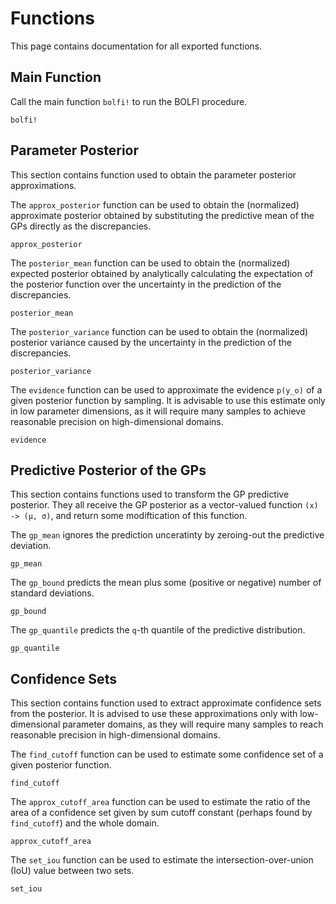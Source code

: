 # Functions

This page contains documentation for all exported functions.

## Main Function

Call the main function `bolfi!` to run the BOLFI procedure. 

```@docs
bolfi!
```

## Parameter Posterior

This section contains function used to obtain the parameter posterior approximations.

The `approx_posterior` function can be used to obtain the (normalized) approximate
posterior obtained by substituting the predictive mean of the GPs directly as the discrepancies.

```@docs
approx_posterior
```

The `posterior_mean` function can be used to obtain the (normalized) expected posterior obtained by analytically calculating the expectation of the posterior function over the uncertainty in the prediction of the discrepancies.

```@docs
posterior_mean
```

The `posterior_variance` function can be used to obtain the (normalized) posterior variance caused by the uncertainty in the prediction of the discrepancies.

```@docs
posterior_variance
```

The `evidence` function can be used to approximate the evidence ``p(y_o)``
of a given posterior function by sampling. It is advisable to use this
estimate only in low parameter dimensions, as it will require many samples
to achieve reasonable precision on high-dimensional domains.

```@docs
evidence
```

## Predictive Posterior of the GPs

This section contains functions used to transform the GP predictive posterior.
They all receive the GP posterior as a vector-valued function `(x) -> (μ, σ)`,
and return some modiftication of this function.

The `gp_mean` ignores the prediction unceratinty by zeroing-out the predictive deviation.

```@docs
gp_mean
```

The `gp_bound` predicts the mean plus some (positive or negative) number of standard deviations.

```@docs
gp_bound
```

The `gp_quantile` predicts the `q`-th quantile of the predictive distribution.

```@docs
gp_quantile
```

## Confidence Sets

This section contains function used to extract approximate confidence sets from the posterior. It is advised to use these approximations only with low-dimensional parameter domains, as they will require many samples to reach reasonable precision in high-dimensional domains.

The `find_cutoff` function can be used to estimate some confidence set of a given posterior function.

```@docs
find_cutoff
```

The `approx_cutoff_area` function can be used to estimate the ratio of the area
of a confidence set given by sum cutoff constant (perhaps found by `find_cutoff`)
and the whole domain.

```@docs
approx_cutoff_area
```

The `set_iou` function can be used to estimate the intersection-over-union (IoU)
value between two sets.

```@docs
set_iou
```
